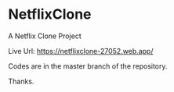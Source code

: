 # NetflixClone
A Netflix Clone Project 


Live Url: https://netflixclone-27052.web.app/

Codes are in the master branch of the repository. 


Thanks. 
